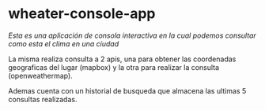 # wheater-console-app

_Esta es una aplicación de consola interactiva en la cual podemos consultar como esta el clima en una ciudad_

La misma realiza consulta a 2 apis, una para obtener las coordenadas geograficas del lugar (mapbox) y la otra para realizar la consulta (openweathermap).

Ademas cuenta con un historial de busqueda que almacena las ultimas 5 consultas realizadas.
